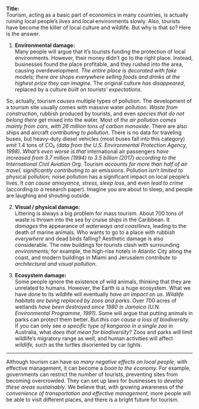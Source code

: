 **Title:**  
Tourism, acting as a basic part of economics in many countries, is actually ruining local people’s _lives_ and local environments slowly. Also, tourists have become the killer of local culture and wildlife. But why is that so? Here is the answer.

1. **Environmental damage:**  
    Many people will argue that it’s tourists funding the protection of local environments. However, their money didn’t go to the right place. Instead, businesses found the place profitable, and they rushed into the area, causing overdevelopment. _The entire place is decorated with fake models; there are shops everywhere selling foods and drinks at the highest price they can imagine._ The original culture _has disappeared_, replaced by a culture _built on tourists’ expectations._

So, actually, tourism _causes_ multiple types of pollution. The development of a tourism site usually comes with massive water pollution. _Waste from construction_, rubbish produced by tourists, and even _species that do not belong there_ get mixed into the water. Most of _the air pollution comes mainly from cars, with 26 million tons of carbon monoxide_. There are also ships and aircraft _contributing to pollution_. There is no data for traveling buses, but heavy-duty diesel vehicles (most buses fall into this category) _emit_ 1.4 tons of CO₂ _(data from the U.S. Environmental Protection Agency, 1998)_. _What’s even worse is that_ international air passengers _have increased from 3.7 million (1994) to 3.5 billion (2017) according to the International Civil Aviation Org._ Tourism _accounts for more than half of air travel, significantly contributing to_ air emissions. Pollution _isn’t limited to_ physical pollution; noise pollution has a significant impact on local people’s lives. It _can cause annoyance, stress, sleep loss_, and even _lead to crime_ (according to _a_ research paper). Imagine you are about to sleep, and people are laughing and shouting outside.

2. **Visual / physical damage:**  
    Littering is always a big problem for mass tourism. About 700 tons of waste is thrown into the sea by cruise ships in the Caribbean. It _damages_ the appearance of _waterways and coastlines_, leading to the death of marine animals. Who wants to go to a place with rubbish _everywhere_ and dead birds falling? Aesthetic damage is also considerable. The new buildings for tourists clash with surrounding _environments;_ for example, the high-rise hotels in Atlantic City along the coast, and modern buildings in Miami and Jerusalem _contribute to architectural and visual pollution_.
    
3. **Ecosystem damage:**  
    Some people ignore the existence of wild animals, thinking that they are unrelated to humans. However, the Earth is a huge ecosystem. What we have done to its wildlife will eventually _have an impact on us_. _Wildlife habitats are being replaced by zoos and parks._ Over 700 acres of wetlands _have been destroyed since 1980 in Jamaica (U.N. Environmental Programme, 1991)._ Some will argue that putting animals in parks can protect them better. But _this can cause a loss of biodiversity._ If you can only see _a specific type of kangaroo in a single zoo_ in Australia, what _does that mean for biodiversity?_ Zoos and parks will limit wildlife’s migratory range as well, and human activities will affect _wildlife,_ such as the turtles disoriented by car lights.
    

---

Although tourism can have so _many negative effects on local people,_ with effective management, it can become a _boon to the economy._ For example, governments can restrict the number of tourists, preventing sites from becoming overcrowded. They can set up laws for businesses to _develop these areas sustainably_. We believe that, with growing awareness of _the convenience of transportation and effective management,_ more people will be able to visit different places, and there is a bright future for tourism.